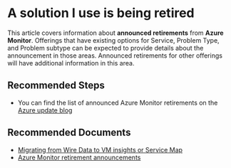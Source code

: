 <properties
  pagetitle="A solution I use is being retired&#xD;"
  description="Service Map or Dependency agent"
  service="microsoft.operationalinsights"
  resource="operationalinsightsaccounts"
  ms.author="kinghorn,sckingho"
  selfhelptype="Generic"
  supporttopicids="32745414"
  resourcetags=""
  productpesids="15725"
  cloudenvironments="public,fairfax,usnat,ussec"
  articleid="644cd5e5-d19b-476f-b2e5-4fb1461636b2"
  ownershipid="AzureMonitoring_LogAnalytics" />
# A solution I use is being retired

This article covers information about **announced retirements** from **Azure Monitor**. Offerings that have existing options for Service, Problem Type, and Problem subtype can be expected to provide details about the announcement in those areas.  Announced retirements for other offerings will have additional information in this area.

## **Recommended Steps**

* You can find the list of announced Azure Monitor retirements on the [Azure update blog](https://azure.microsoft.com/updates/?product=monitor&updateType=retirements)

## **Recommended Documents**

* [Migrating from Wire Data to VM insights or Service Map](https://docs.microsoft.com/azure/azure-monitor/insights/wire-data)
* [Azure Monitor retirement announcements](https://azure.microsoft.com/updates/?product=monitor&updateType=retirements)